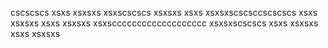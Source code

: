 cscscscs
xsxs
xsxsxs
xsxscscscs
xsxsxs
xsxs
xsxsxscscsccscscscs
xsxs
xsxsxs
xsxs
xsxsxs
xsxsccccccccccccccccccc
xsxsxscscscs
xsxs
xsxsxs
xsxs
xsxsxs

